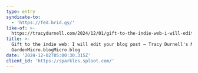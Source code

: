 ```yaml
---
type: entry
syndicate-to:
  - 'https://fed.brid.gy/'
like-of: >-
  https://tracydurnell.com/2024/12/01/gift-to-the-indie-web-i-will-edit-your-blog-post/
title: >-
  Gift to the indie web: I will edit your blog post – Tracy Durnell's Mind
  GardenMicro.blogMicro.blog
date: '2024-12-02T05:00:30.315Z'
client_id: 'https://sparkles.sploot.com/'
---
```


